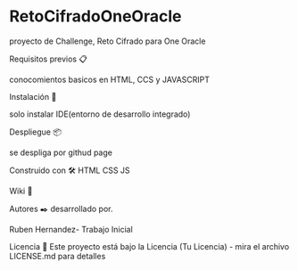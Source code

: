 # RetoCifradoOneOracle
proyecto de Challenge, Reto Cifrado para One Oracle


Requisitos previos 📋

conocomientos basicos en HTML, CCS y JAVASCRIPT


Instalación 🔧

solo instalar IDE(entorno de desarrollo integrado)


Despliegue 📦

se despliga por githud page 


Construido con 🛠️
HTML
CSS
JS


Wiki 📖


Autores ✒️
desarrollado por.

Ruben Hernandez- Trabajo Inicial 

Licencia 📄
Este proyecto está bajo la Licencia (Tu Licencia) - mira el archivo LICENSE.md para detalles
